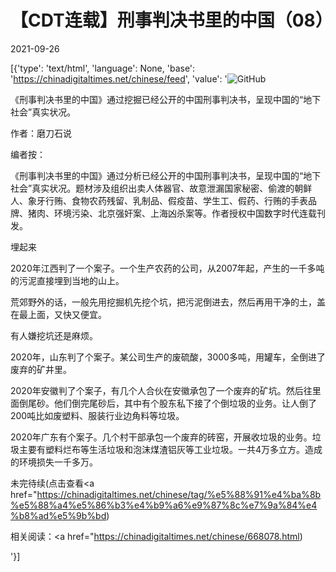# 【CDT连载】刑事判决书里的中国（08）

2021-09-26

[{'type': 'text/html', 'language': None, 'base': 'https://chinadigitaltimes.net/chinese/feed', 'value': '![GitHub](https://chinadigitaltimes.net/chinese/files/2021/09/刑事判决书里的中国-791x1024.jpg)



《刑事判决书里的中国》通过挖掘已经公开的中国刑事判决书，呈现中国的“地下社会”真实状况。 

作者：磨刀石说



编者按：

《刑事判决书里的中国》通过分析已经公开的中国刑事判决书，呈现中国的“地下社会”真实状况。题材涉及组织出卖人体器官、故意泄漏国家秘密、偷渡的朝鲜人、象牙行贿、食物农药残留、乳制品、假疫苗、学生工、假药、行贿的手表品牌、猪肉、环境污染、北京强奸案、上海凶杀案等。作者授权中国数字时代连载刊发。



埋起来

2020年江西判了一个案子。一个生产农药的公司，从2007年起，产生的一千多吨的污泥直接埋到当地的山上。

荒郊野外的话，一般先用挖掘机先挖个坑，把污泥倒进去，然后再用干净的土，盖在最上面，又快又便宜。

有人嫌挖坑还是麻烦。

2020年，山东判了个案子。某公司生产的废硫酸，3000多吨，用罐车，全倒进了废弃的矿井里。

2020年安徽判了个案子，有几个人合伙在安徽承包了一个废弃的矿坑。然后往里面倒尾砂。他们倒完尾砂后，其中有个股东私下接了个倒垃圾的业务。让人倒了200吨比如废塑料、服装行业边角料等垃圾。

2020年广东有个案子。几个村干部承包一个废弃的砖窑，开展收垃圾的业务。垃圾主要有塑料烂布等生活垃圾和泡沫煤渣铝灰等工业垃圾。一共4万多立方。造成的环境损失一千多万。

未完待续(点击查看<a href="https://chinadigitaltimes.net/chinese/tag/%e5%88%91%e4%ba%8b%e5%88%a4%e5%86%b3%e4%b9%a6%e9%87%8c%e7%9a%84%e4%b8%ad%e5%9b%bd)





相关阅读：<a href="https://chinadigitaltimes.net/chinese/668078.html)

'}]